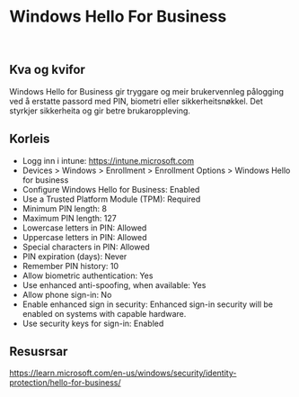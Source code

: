 # Windows Hello For Business
&nbsp;
## Kva og kvifor
Windows Hello for Business gir tryggare og meir brukervennleg pålogging ved å erstatte passord med PIN, biometri eller sikkerheitsnøkkel. Det styrkjer sikkerheita og gir betre brukaroppleving.

## Korleis
* Logg inn i intune: https://intune.microsoft.com
* Devices > Windows > Enrollment > Enrollment Options > Windows Hello for business
* Configure Windows Hello for Business: Enabled
* Use a Trusted Platform Module (TPM): Required
* Minimum PIN length: 8
* Maximum PIN length: 127
* Lowercase letters in PIN: Allowed
* Uppercase letters in PIN: Allowed
* Special characters in PIN: Allowed
* PIN expiration (days): Never
* Remember PIN history: 10
* Allow biometric authentication: Yes
* Use enhanced anti-spoofing, when available: Yes
* Allow phone sign-in: No
* Enable enhanced sign in security: Enhanced sign-in security will be enabled on systems with capable hardware.
* Use security keys for sign-in: Enabled

## Resusrsar
https://learn.microsoft.com/en-us/windows/security/identity-protection/hello-for-business/